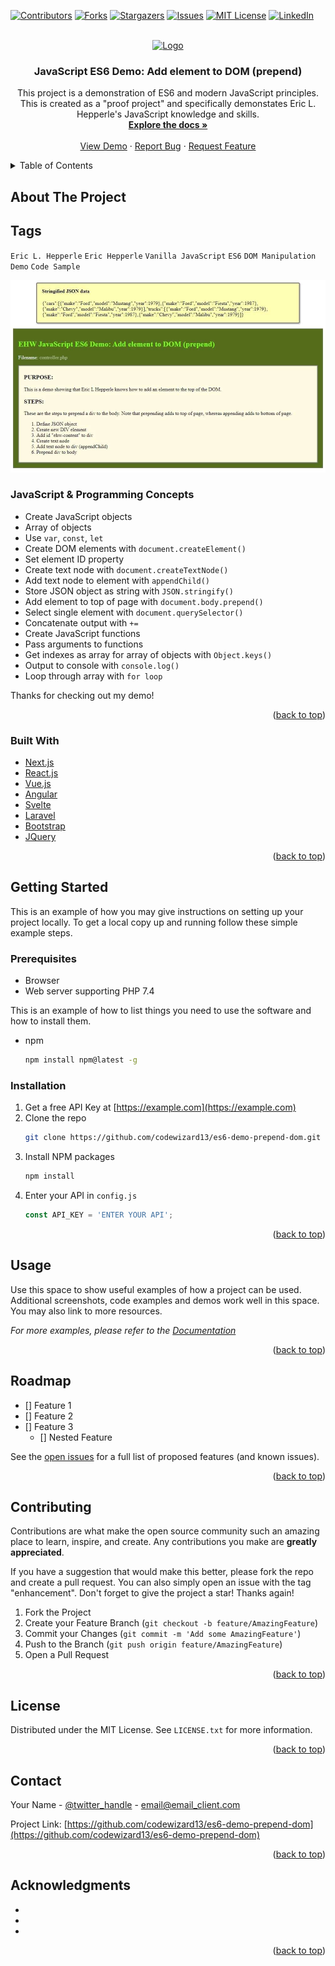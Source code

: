 <div id="top"></div>
<!--
*** Readme.md by Eric L. Hepperle
*** Inspired by the Best-README-Template at:
*** https://github.com/othneildrew/Best-README-Template
-->



<!-- PROJECT SHIELDS -->
<!--
*** I'm using markdown "reference style" links for readability.
*** Reference links are enclosed in brackets [ ] instead of parentheses ( ).
*** See the bottom of this document for the declaration of the reference variables
*** for contributors-url, forks-url, etc. This is an optional, concise syntax you may use.
*** https://www.markdownguide.org/basic-syntax/#reference-style-links
-->
[![Contributors][contributors-shield]][contributors-url]
[![Forks][forks-shield]][forks-url]
[![Stargazers][stars-shield]][stars-url]
[![Issues][issues-shield]][issues-url]
[![MIT License][license-shield]][license-url]
[![LinkedIn][linkedin-shield]][linkedin-url]



<!-- PROJECT LOGO -->
<br />
<div align="center">
  <a href="https://erichepperle.com">
    <img src="https://erichepperle.com/wp-content/uploads/2021/11/ehd_logo_20211109_EHW_Long_LogoMakr_01-200x29.png" alt="Logo">
  </a>


<h3 align="center">JavaScript ES6 Demo: Add element to DOM (prepend)</h3>

<section>
  <p align="center">
    This project is a demonstration of ES6 and modern JavaScript principles.
    This is created as a "proof project" and specifically demonstates 
    Eric L. Hepperle's JavaScript knowledge and skills.
    <br />
    <a href="https://github.com/codewizard13/es6-demo-prepend-dom"><strong>Explore the docs »</strong></a>
    <br />
    <br />
    <a href="https://github.com/codewizard13/es6-demo-prepend-dom">View Demo</a>
    ·
    <a href="https://github.com/codewizard13/es6-demo-prepend-dom/issues">Report Bug</a>
    ·
    <a href="https://github.com/codewizard13/es6-demo-prepend-dom/issues">Request Feature</a>
  </p>
</div>



<!-- TABLE OF CONTENTS -->
<details>
  <summary>Table of Contents</summary>
  <ol>
    <li>
      <a href="#about-the-project">About The Project</a>
      <ul>
        <li><a href="#built-with">Built With</a></li>
      </ul>
    </li>
    <li>
      <a href="#getting-started">Getting Started</a>
      <ul>
        <li><a href="#prerequisites">Prerequisites</a></li>
        <li><a href="#installation">Installation</a></li>
      </ul>
    </li>
    <li><a href="#usage">Usage</a></li>
    <li><a href="#roadmap">Roadmap</a></li>
    <li><a href="#contributing">Contributing</a></li>
    <li><a href="#license">License</a></li>
    <li><a href="#contact">Contact</a></li>
    <li><a href="#acknowledgments">Acknowledgments</a></li>
  </ol>
</details>

<!-- ABOUT THE PROJECT -->
## About The Project

<!-- TAGS -->
## Tags
`Eric L. Hepperle`   `Eric Hepperle`   `Vanilla JavaScript`   `ES6`   `DOM Manipulation`   `Demo`   `Code Sample`

[![Product Name Screen Shot][product-screenshot]](https://example.com)

### JavaScript & Programming Concepts

* Create JavaScript objects
* Array of objects
* Use `var`, `const`, `let`
* Create DOM elements with `document.createElement()`
* Set element ID property
* Create text node with `document.createTextNode()`
* Add text node to element with `appendChild()`
* Store JSON object as string with `JSON.stringify()`
* Add element to top of page with `document.body.prepend()`
* Select single element with `document.querySelector()`
* Concatenate output with `+=`
* Create JavaScript functions
* Pass arguments to functions
* Get indexes as array for array of objects with `Object.keys()`
* Output to console with `console.log()`
* Loop through array with `for loop`

Thanks for checking out my demo!

<p align="right">(<a href="#top">back to top</a>)</p>



### Built With

* [Next.js](https://nextjs.org/)
* [React.js](https://reactjs.org/)
* [Vue.js](https://vuejs.org/)
* [Angular](https://angular.io/)
* [Svelte](https://svelte.dev/)
* [Laravel](https://laravel.com)
* [Bootstrap](https://getbootstrap.com)
* [JQuery](https://jquery.com)

<p align="right">(<a href="#top">back to top</a>)</p>



<!-- GETTING STARTED -->
## Getting Started

This is an example of how you may give instructions on setting up your project locally.
To get a local copy up and running follow these simple example steps.

### Prerequisites

* Browser
* Web server supporting PHP 7.4

This is an example of how to list things you need to use the software and how to install them.
* npm
  ```sh
  npm install npm@latest -g
  ```

### Installation

1. Get a free API Key at [https://example.com](https://example.com)
2. Clone the repo
   ```sh
   git clone https://github.com/codewizard13/es6-demo-prepend-dom.git
   ```
3. Install NPM packages
   ```sh
   npm install
   ```
4. Enter your API in `config.js`
   ```js
   const API_KEY = 'ENTER YOUR API';
   ```

<p align="right">(<a href="#top">back to top</a>)</p>



<!-- USAGE EXAMPLES -->
## Usage

Use this space to show useful examples of how a project can be used. Additional screenshots, code examples and demos work well in this space. You may also link to more resources.

_For more examples, please refer to the [Documentation](https://example.com)_

<p align="right">(<a href="#top">back to top</a>)</p>



<!-- ROADMAP -->
## Roadmap

- [] Feature 1
- [] Feature 2
- [] Feature 3
    - [] Nested Feature

See the [open issues](https://github.com/codewizard13/es6-demo-prepend-dom/issues) for a full list of proposed features (and known issues).

<p align="right">(<a href="#top">back to top</a>)</p>



<!-- CONTRIBUTING -->
## Contributing

Contributions are what make the open source community such an amazing place to learn, inspire, and create. Any contributions you make are **greatly appreciated**.

If you have a suggestion that would make this better, please fork the repo and create a pull request. You can also simply open an issue with the tag "enhancement".
Don't forget to give the project a star! Thanks again!

1. Fork the Project
2. Create your Feature Branch (`git checkout -b feature/AmazingFeature`)
3. Commit your Changes (`git commit -m 'Add some AmazingFeature'`)
4. Push to the Branch (`git push origin feature/AmazingFeature`)
5. Open a Pull Request

<p align="right">(<a href="#top">back to top</a>)</p>



<!-- LICENSE -->
## License

Distributed under the MIT License. See `LICENSE.txt` for more information.

<p align="right">(<a href="#top">back to top</a>)</p>



<!-- CONTACT -->
## Contact

Your Name - [@twitter_handle](https://twitter.com/twitter_handle) - email@email_client.com

Project Link: [https://github.com/codewizard13/es6-demo-prepend-dom](https://github.com/codewizard13/es6-demo-prepend-dom)

<p align="right">(<a href="#top">back to top</a>)</p>



<!-- ACKNOWLEDGMENTS -->
## Acknowledgments

* []()
* []()
* []()

<p align="right">(<a href="#top">back to top</a>)</p>



<!-- MARKDOWN LINKS & IMAGES -->
<!-- https://www.markdownguide.org/basic-syntax/#reference-style-links -->
[contributors-shield]: https://img.shields.io/github/contributors/codewizard13/es6-demo-prepend-dom.svg?style=for-the-badge
[contributors-url]: https://github.com/codewizard13/es6-demo-prepend-dom/graphs/contributors
[forks-shield]: https://img.shields.io/github/forks/codewizard13/es6-demo-prepend-dom.svg?style=for-the-badge
[forks-url]: https://github.com/codewizard13/es6-demo-prepend-dom/network/members
[stars-shield]: https://img.shields.io/github/stars/codewizard13/es6-demo-prepend-dom.svg?style=for-the-badge
[stars-url]: https://github.com/codewizard13/es6-demo-prepend-dom/stargazers
[issues-shield]: https://img.shields.io/github/issues/codewizard13/es6-demo-prepend-dom.svg?style=for-the-badge
[issues-url]: https://github.com/codewizard13/es6-demo-prepend-dom/issues
[license-shield]: https://img.shields.io/github/license/codewizard13/es6-demo-prepend-dom.svg?style=for-the-badge
[license-url]: https://github.com/codewizard13/es6-demo-prepend-dom/blob/master/LICENSE.txt
[linkedin-shield]: https://img.shields.io/badge/-LinkedIn-black.svg?style=for-the-badge&logo=linkedin&colorB=555
[linkedin-url]: https://linkedin.com/in/erichepperle
[product-screenshot]: https://github.com/codewizard13/es6-demo-prepend-dom/blob/master/pix/screenshot.jpg
